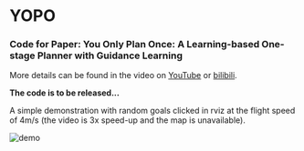 # YOPO
### Code for Paper: You Only Plan Once: A Learning-based One-stage Planner with Guidance Learning
More details can be found in the video on [YouTube](https://youtu.be/m7u1MYIuIn4) or [bilibili](https://www.bilibili.com/video/BV15M4m1d7j5/).

**The code is to be released...**

A simple demonstration with random goals clicked in rviz at the flight speed of 4m/s (the video is 3x speed-up and the map is unavailable).

![demo](click_in_rviz.gif)
